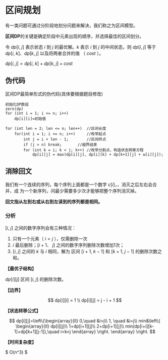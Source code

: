 <script type="text/javascript" async
  src="https://cdn.mathjax.org/mathjax/latest/MathJax.js?config=TeX-MML-AM_CHTML">
</script>

# 区间规划

有一类问题可通过分阶段地划分问题来解决，我们称之为区间模型。

**区间DP**的关键是确定阶段中元素出现的顺序，并选择最佳的区间划分。

令 $dp[i,\;j]$ 表示状态 $i$ 到 $j$ 的最优解。$k$ 表示 $i$ 到 $j$ 的中间状态，则
 $dp[i,\;j]$ 等于 $dp[i,\;k]、dp[k,\;j]$ 以及将两者合并的值 （ $cost$ ）。

  $dp[i,\;j]=dp[i,\;k]+dp[k,\;j]+cost$

## 伪代码

区间DP最简单形式的伪代码(具体要根据题目修改)

	初始化DP数组
	zero(dp)
    for (int i = 1; i <= n; i++)
        dp[i][i]=初始值

    for (int len = 2; len <= n; len++)  //区间长度
        for(int i = 1; i <= n; i++)     //枚举起点
            int j = i + len - 1;        //区间终点
            if (j > n) break;       //越界结束
            for (int k = i; k < j; k++) //枚举分割点，构造状态转移方程
                dp[i][j] = max(dp[i][j], dp[i][k] + dp[k+1][j] + w[i][j]);

## 消除回文

我们有一个连续的序列，每个序列上面都是一个数字 $c[i]$，，消灭之后左右会合并，成
为一个新序列，问最少需要多少次才能够把整个序列消灭掉。

**回文指从左到右或从右到左读到的序列都是相同。**

### 分析

$[i,\;j]$ 之间的数字序列会有三种情况：
1. 只有一个元素（ $i=j$ ），仅需删除一次
2. $i$ 最后删除；$[i+1、\;j]$ 之间的数字序列删除次数增加1次；
3. $[i,\;j]$ 之间的 $k$ 与 $i$ 相同，解为 区间 $[i+1,\;k-1]$ 和  $[k+1,\;j-1]$
的删除次数之和。

**【最优子结构】**

$dp[i][j]$ 区间 $[i,\;j]$ 的删除次数。

**【边界】**

$$
dp[i][i] = 1 \\
dp[i][j] = j - i + 1
$$

**【状态转移公式】**

$$
dp[i][j]=\left\{\begin{array}{ll}
    0,\quad &i>j\\
    1, \quad &i=j\\
    min&\left\{
    \begin{array}{ll}
       dp[i][j]\\
       1+dp[i+1][j]\\
	   2+dp[i+1][j]\\
	   min(dp[i+i][k-1]+dp[k+1][j-1]),\quad i<k<j
	\end{array}
	\right.
\end{array}
\right.
$$

**【时间复杂度】**

$ O(n^3) $